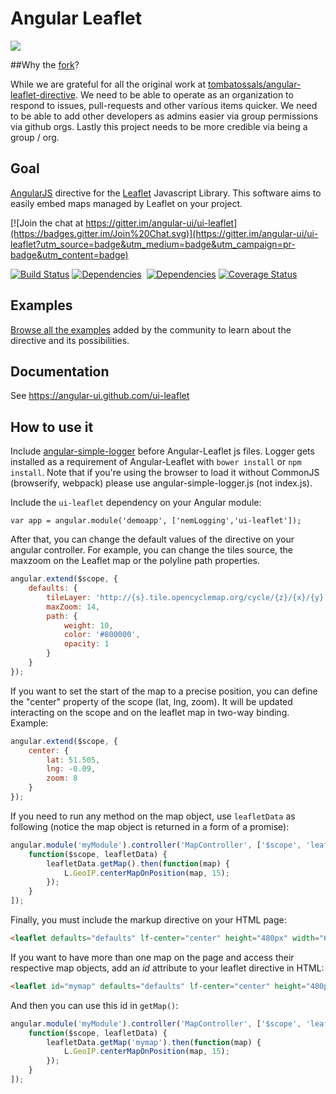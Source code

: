 # Angular Leaflet

![](https://cdn.rawgit.com/angular-ui/ui-leaflet/master/logo.svg)

##Why the [fork](https://github.com/tombatossals/angular-leaflet-directive)?

While we are grateful for all the original work at [tombatossals/angular-leaflet-directive](https://github.com/tombatossals/angular-leaflet-directive). We need to be able to operate as an organization to respond to issues, pull-requests and other various items quicker. We need to be able to add other developers as admins easier via group permissions via github orgs. Lastly this project needs to be more credible via being a group / org.

## Goal

[AngularJS](http://angularjs.org/) directive for the [Leaflet](http://www.leafletjs.com/) Javascript
Library. This software aims to easily embed maps managed by Leaflet on your project.

[![Join the chat at https://gitter.im/angular-ui/ui-leaflet](https://badges.gitter.im/Join%20Chat.svg)](https://gitter.im/angular-ui/ui-leaflet?utm_source=badge&utm_medium=badge&utm_campaign=pr-badge&utm_content=badge)

[![Build Status](https://travis-ci.org/angular-ui/ui-leaflet.png?branch=master)](https://travis-ci.org/angular-ui/ui-leaflet) [![Dependencies](https://david-dm.org/angular-ui/ui-leaflet.svg)](https://david-dm.org/angular-ui/ui-leaflet)&nbsp;
[![Dependencies](https://david-dm.org/angular-ui/ui-leaflet/dev-status.svg)](https://david-dm.org/angular-ui/ui-leaflet) [![Coverage
Status](https://coveralls.io/repos/angular-ui/ui-leaflet/badge.png?branch=master)](http://angular-ui.github.io/ui-leaflet/coverage/PhantomJS%201.9.7%20%28Linux%29/lcov-report/dist/ui-leaflet.js.html)


## Examples

[Browse all the examples](http://angular-ui.github.io/ui-leaflet/examples/0000-viewer.html) added by the community to learn about the directive and its possibilities.

## Documentation

See https://angular-ui.github.com/ui-leaflet

## How to use it

Include [angular-simple-logger](https://github.com/nmccready/angular-simple-logger) before Angular-Leaflet js files. Logger gets installed as a requirement of Angular-Leaflet with `bower install` or `npm install`. Note that if you're using the browser to load it without CommonJS (browserify, webpack) please use angular-simple-logger.js (not index.js).

Include the `ui-leaflet` dependency on your Angular module:
```
var app = angular.module('demoapp', ['nemLogging','ui-leaflet']);
```

After that, you can change the default values of the directive on
your angular controller. For example, you can change the tiles source, the
maxzoom on the Leaflet map or the polyline path properties.

```javascript
angular.extend($scope, {
    defaults: {
        tileLayer: 'http://{s}.tile.opencyclemap.org/cycle/{z}/{x}/{y}.png',
        maxZoom: 14,
        path: {
            weight: 10,
            color: '#800000',
            opacity: 1
        }
    }
});
```

If you want to set the start of the map to a precise position, you can define
the "center" property of the scope (lat, lng, zoom). It will be updated
interacting on the scope and on the leaflet map in two-way binding. Example:
```javascript
angular.extend($scope, {
    center: {
        lat: 51.505,
        lng: -0.09,
        zoom: 8
    }
});
```

If you need to run any method on the map object, use `leafletData` as following (notice the map object is returned in a form of a promise):

```javascript
angular.module('myModule').controller('MapController', ['$scope', 'leafletData',
    function($scope, leafletData) {
        leafletData.getMap().then(function(map) {
            L.GeoIP.centerMapOnPosition(map, 15);
        });
    }
]);
```

Finally, you must include the markup directive on your HTML page:
```html
<leaflet defaults="defaults" lf-center="center" height="480px" width="640px"></leaflet>
```

If you want to have more than one map on the page and access their respective map objects, add an *id* attribute to your leaflet directive in HTML:

```html
<leaflet id="mymap" defaults="defaults" lf-center="center" height="480px" width="640px"></leaflet>
```

And then you can use this id in `getMap()`:

```javascript
angular.module('myModule').controller('MapController', ['$scope', 'leafletData',
    function($scope, leafletData) {
        leafletData.getMap('mymap').then(function(map) {
            L.GeoIP.centerMapOnPosition(map, 15);
        });
    }
]);
```
